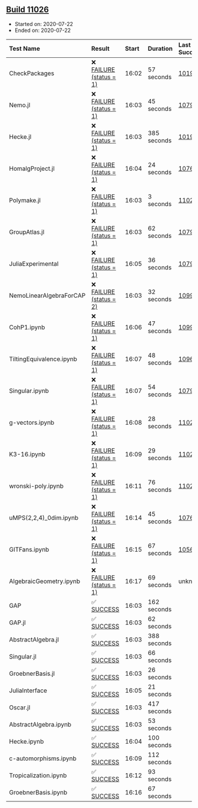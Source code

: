 ## [Build 11026](https://oscarci.mathematik.uni-kl.de/job/oscar/11026/)

* Started on: 2020-07-22
* Ended on: 2020-07-22

| Test Name    | Result | Start | Duration | Last Success | First Failure |
|:-------------|:-------|:------|:---------|:-------------|:--------------|
| CheckPackages | ❌ [FAILURE (status = 1)](https://oscarci.mathematik.uni-kl.de/job/oscar/11026/artifact/logs/build-11026/CheckPackages.log) | 16:02 | 57 seconds | [10197](https://oscarci.mathematik.uni-kl.de/job/oscar/10197/) | [10198](https://oscarci.mathematik.uni-kl.de/job/oscar/10198/) |
| Nemo.jl | ❌ [FAILURE (status = 1)](https://oscarci.mathematik.uni-kl.de/job/oscar/11026/artifact/logs/build-11026/Nemo.jl.log) | 16:03 | 45 seconds | [10790](https://oscarci.mathematik.uni-kl.de/job/oscar/10790/) | [10791](https://oscarci.mathematik.uni-kl.de/job/oscar/10791/) |
| Hecke.jl | ❌ [FAILURE (status = 1)](https://oscarci.mathematik.uni-kl.de/job/oscar/11026/artifact/logs/build-11026/Hecke.jl.log) | 16:03 | 385 seconds | [10197](https://oscarci.mathematik.uni-kl.de/job/oscar/10197/) | [10198](https://oscarci.mathematik.uni-kl.de/job/oscar/10198/) |
| HomalgProject.jl | ❌ [FAILURE (status = 1)](https://oscarci.mathematik.uni-kl.de/job/oscar/11026/artifact/logs/build-11026/HomalgProject.jl.log) | 16:04 | 24 seconds | [10765](https://oscarci.mathematik.uni-kl.de/job/oscar/10765/) | [10766](https://oscarci.mathematik.uni-kl.de/job/oscar/10766/) |
| Polymake.jl | ❌ [FAILURE (status = 1)](https://oscarci.mathematik.uni-kl.de/job/oscar/11026/artifact/logs/build-11026/Polymake.jl.log) | 16:03 | 3 seconds | [11023](https://oscarci.mathematik.uni-kl.de/job/oscar/11023/) | [11024](https://oscarci.mathematik.uni-kl.de/job/oscar/11024/) |
| GroupAtlas.jl | ❌ [FAILURE (status = 1)](https://oscarci.mathematik.uni-kl.de/job/oscar/11026/artifact/logs/build-11026/GroupAtlas.jl.log) | 16:03 | 62 seconds | [10790](https://oscarci.mathematik.uni-kl.de/job/oscar/10790/) | [10791](https://oscarci.mathematik.uni-kl.de/job/oscar/10791/) |
| JuliaExperimental | ❌ [FAILURE (status = 1)](https://oscarci.mathematik.uni-kl.de/job/oscar/11026/artifact/logs/build-11026/JuliaExperimental.log) | 16:05 | 36 seconds | [10790](https://oscarci.mathematik.uni-kl.de/job/oscar/10790/) | [10791](https://oscarci.mathematik.uni-kl.de/job/oscar/10791/) |
| NemoLinearAlgebraForCAP | ❌ [FAILURE (status = 2)](https://oscarci.mathematik.uni-kl.de/job/oscar/11026/artifact/logs/build-11026/NemoLinearAlgebraForCAP.log) | 16:03 | 32 seconds | [10999](https://oscarci.mathematik.uni-kl.de/job/oscar/10999/) | [11000](https://oscarci.mathematik.uni-kl.de/job/oscar/11000/) |
| CohP1.ipynb | ❌ [FAILURE (status = 1)](https://oscarci.mathematik.uni-kl.de/job/oscar/11026/artifact/logs/build-11026/CohP1.ipynb.log) | 16:06 | 47 seconds | [10999](https://oscarci.mathematik.uni-kl.de/job/oscar/10999/) | [11000](https://oscarci.mathematik.uni-kl.de/job/oscar/11000/) |
| TiltingEquivalence.ipynb | ❌ [FAILURE (status = 1)](https://oscarci.mathematik.uni-kl.de/job/oscar/11026/artifact/logs/build-11026/TiltingEquivalence.ipynb.log) | 16:07 | 48 seconds | [10962](https://oscarci.mathematik.uni-kl.de/job/oscar/10962/) | [10963](https://oscarci.mathematik.uni-kl.de/job/oscar/10963/) |
| Singular.ipynb | ❌ [FAILURE (status = 1)](https://oscarci.mathematik.uni-kl.de/job/oscar/11026/artifact/logs/build-11026/Singular.ipynb.log) | 16:07 | 54 seconds | [10790](https://oscarci.mathematik.uni-kl.de/job/oscar/10790/) | [10791](https://oscarci.mathematik.uni-kl.de/job/oscar/10791/) |
| g-vectors.ipynb | ❌ [FAILURE (status = 1)](https://oscarci.mathematik.uni-kl.de/job/oscar/11026/artifact/logs/build-11026/g-vectors.ipynb.log) | 16:08 | 28 seconds | [11023](https://oscarci.mathematik.uni-kl.de/job/oscar/11023/) | [11024](https://oscarci.mathematik.uni-kl.de/job/oscar/11024/) |
| K3-16.ipynb | ❌ [FAILURE (status = 1)](https://oscarci.mathematik.uni-kl.de/job/oscar/11026/artifact/logs/build-11026/K3-16.ipynb.log) | 16:09 | 29 seconds | [11023](https://oscarci.mathematik.uni-kl.de/job/oscar/11023/) | [11024](https://oscarci.mathematik.uni-kl.de/job/oscar/11024/) |
| wronski-poly.ipynb | ❌ [FAILURE (status = 1)](https://oscarci.mathematik.uni-kl.de/job/oscar/11026/artifact/logs/build-11026/wronski-poly.ipynb.log) | 16:11 | 76 seconds | [11025](https://oscarci.mathematik.uni-kl.de/job/oscar/11025/) | [11026](https://oscarci.mathematik.uni-kl.de/job/oscar/11026/) |
| uMPS(2,2,4)_0dim.ipynb | ❌ [FAILURE (status = 1)](https://oscarci.mathematik.uni-kl.de/job/oscar/11026/artifact/logs/build-11026/uMPS-2-2-4-_0dim.ipynb.log) | 16:14 | 45 seconds | [10765](https://oscarci.mathematik.uni-kl.de/job/oscar/10765/) | [10766](https://oscarci.mathematik.uni-kl.de/job/oscar/10766/) |
| GITFans.ipynb | ❌ [FAILURE (status = 1)](https://oscarci.mathematik.uni-kl.de/job/oscar/11026/artifact/logs/build-11026/GITFans.ipynb.log) | 16:15 | 67 seconds | [10566](https://oscarci.mathematik.uni-kl.de/job/oscar/10566/) | [10567](https://oscarci.mathematik.uni-kl.de/job/oscar/10567/) |
| AlgebraicGeometry.ipynb | ❌ [FAILURE (status = 1)](https://oscarci.mathematik.uni-kl.de/job/oscar/11026/artifact/logs/build-11026/AlgebraicGeometry.ipynb.log) | 16:17 | 69 seconds | unknown | unknown |
| GAP | ✅ [SUCCESS](https://oscarci.mathematik.uni-kl.de/job/oscar/11026/artifact/logs/build-11026/GAP.log) | 16:03 | 162 seconds |  |  |
| GAP.jl | ✅ [SUCCESS](https://oscarci.mathematik.uni-kl.de/job/oscar/11026/artifact/logs/build-11026/GAP.jl.log) | 16:03 | 62 seconds |  |  |
| AbstractAlgebra.jl | ✅ [SUCCESS](https://oscarci.mathematik.uni-kl.de/job/oscar/11026/artifact/logs/build-11026/AbstractAlgebra.jl.log) | 16:03 | 388 seconds |  |  |
| Singular.jl | ✅ [SUCCESS](https://oscarci.mathematik.uni-kl.de/job/oscar/11026/artifact/logs/build-11026/Singular.jl.log) | 16:03 | 66 seconds |  |  |
| GroebnerBasis.jl | ✅ [SUCCESS](https://oscarci.mathematik.uni-kl.de/job/oscar/11026/artifact/logs/build-11026/GroebnerBasis.jl.log) | 16:03 | 26 seconds |  |  |
| JuliaInterface | ✅ [SUCCESS](https://oscarci.mathematik.uni-kl.de/job/oscar/11026/artifact/logs/build-11026/JuliaInterface.log) | 16:05 | 21 seconds |  |  |
| Oscar.jl | ✅ [SUCCESS](https://oscarci.mathematik.uni-kl.de/job/oscar/11026/artifact/logs/build-11026/Oscar.jl.log) | 16:03 | 417 seconds |  |  |
| AbstractAlgebra.ipynb | ✅ [SUCCESS](https://oscarci.mathematik.uni-kl.de/job/oscar/11026/artifact/logs/build-11026/AbstractAlgebra.ipynb.log) | 16:03 | 53 seconds |  |  |
| Hecke.ipynb | ✅ [SUCCESS](https://oscarci.mathematik.uni-kl.de/job/oscar/11026/artifact/logs/build-11026/Hecke.ipynb.log) | 16:04 | 100 seconds |  |  |
| c-automorphisms.ipynb | ✅ [SUCCESS](https://oscarci.mathematik.uni-kl.de/job/oscar/11026/artifact/logs/build-11026/c-automorphisms.ipynb.log) | 16:09 | 112 seconds |  |  |
| Tropicalization.ipynb | ✅ [SUCCESS](https://oscarci.mathematik.uni-kl.de/job/oscar/11026/artifact/logs/build-11026/Tropicalization.ipynb.log) | 16:12 | 93 seconds |  |  |
| GroebnerBasis.ipynb | ✅ [SUCCESS](https://oscarci.mathematik.uni-kl.de/job/oscar/11026/artifact/logs/build-11026/GroebnerBasis.ipynb.log) | 16:16 | 67 seconds |  |  |
